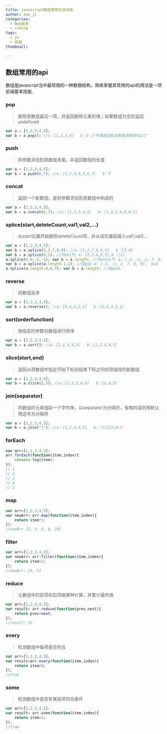 ```yaml
---
title: javascript数组常用方法总结
author: zuo_ji
categories:
  - Web技术
  - coding
tags:
  - js
  - 前端
thumbnail:

---
```





## 数组常用的api
数组是javascript当中最常用的一种数据结构，熟练掌握其常用的api的用法是一项前端基本技能.

###  pop
> 删除原数组最后一项，并返回删除元素的值；如果数组为空则返回undefined 
```js
var a = [1,2,3,4,5]; 
var b = a.pop(); //a：[1,2,3,4]   b：5 //不用返回的话直接调用就可以了
```
<!-- more -->
### push
>  将参数添加到原数组末尾，并返回数组的长度 
```js
var a = [1,2,3,4,5]; 
var b = a.push(6,7); //a：[1,2,3,4,5,6,7]   b：7 
```

### concat
> 返回一个新数组，是将参数添加到原数组中构成的 
```js
var a = [1,2,3,4,5]; 
var b = a.concat(6,7); //a：[1,2,3,4,5]   b：[1,2,3,4,5,6,7] 
```

### splice(start,deleteCount,val1,val2,...)
>  从start位置开始删除deleteCount项，并从该位置起插入val1,val2,... 
```js
var a = [1,2,3,4,5]; 
var b = a.splice(2,2,7,8,9); //a：[1,2,7,8,9,5]   b：[3,4] 
var b = a.splice(0,1); //同shift a: [2,7,8,9,5],b :[1]
a.splice(0,0,-2,-1); var b = a.length; //同unshift a: [-2, -1, 2, 7, 8, 9, 5], b: 7
var b = a.splice(a.length-1,1); //同pop a: [-2, -1, 2, 7, 8, 9],  b=5
a.splice(a.length,0,6,7); var b = a.length; //同push 
```
### reverse
> 将数组反序 
```js
var a = [1,2,3,4,5]; 
var b = a.reverse(); //a：[5,4,3,2,1]   b：[5,4,3,2,1] 
```

### sort(orderfunction)
>   按指定的参数对数组进行排序 
```js
var a = [1,2,3,4,5]; 
var b = a.sort(); //a：[1,2,3,4,5]   b：[1,2,3,4,5] 
```

### slice(start,end)
>   返回从原数组中指定开始下标到结束下标之间的项组成的新数组 
```js
var a = [1,2,3,4,5]; 
var b = a.slice(2,5); //a：[1,2,3,4,5]   b：[3,4,5] 
```

### join(separator)
> 将数组的元素组起一个字符串，以separator为分隔符，省略的话则用默认用逗号为分隔符 
```js
var a = [1,2,3,4,5]; 
var b = a.join("|"); //a：[1,2,3,4,5]   b："1|2|3|4|5"
```

### forEach
```js
var arr=[1,2,3,4,5];
arr.forEach(function(item,index){
    console.log(item);
});
// 1
// 2
// 3
// 4
// 5

```
### map
```js
var arr=[1,2,3,4,5];
var newArr= arr.map(function(item,index){
    return item*2;
});
//newArr [2, 4, 6, 8, 10]
```
### filter
```js
var arr=[1,2,3,4,5];
var newArr= arr.filter(function(item,index){
    return item>3;
});
//newArr: [4, 5]
```
### reduce
> 让数组中的前项和后项做某种计算，并累计最终值
```js
var arr=[1,2,3,4,5];
var result= arr.reduce(function(prev,next){
    return prev+next;
});
//result: 15
```
### every
> 检测数组中每项是否符合
```js
var arr=[1,2,3,4,5];
var result=arr.every(function(item,index){
    return item>0;
});
//true
```
### some
> 检测数组中是否有某些项符合条件
```js
var arr=[1,2,3,4,5];
var result= arr.some(function(item,index){
    return item>1;
});
//true
```